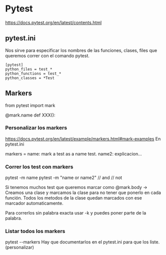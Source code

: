 # Pytest
https://docs.pytest.org/en/latest/contents.html


## pytest.ini
Nos sirve para especificar los nombres de las funciones, clases, files que queremos correr con el comando pytest.

```
[pytest]
python_files = test_*
python_functions = test_*
python_classes = *Test
```

## Markers
from pytest import mark

@mark.name
def XXX():

### Personalizar los markers
https://docs.pytest.org/en/latest/example/markers.html#mark-examples
En pytest.ini

markers =
    name: mark a test as a name test.
    name2: explicacion...

### Correr los test con markers
pytest -m name
pytest -m "name or name2"  // and // not

Si tenemos muchos test que queremos marcar como @mark.body -> Creamos una clase y marcamos la clase para no tener que ponerlo en cada función.
Todos los metodos de la clase quedan marcados con ese marcador automaticamente.

Para correrlos sin palabra exacta usar -k y puedes poner parte de la palabra.

### Listar todos los markers
pytest --markers
Hay que documentarlos en el pytest.ini para que los liste. (personalizar)